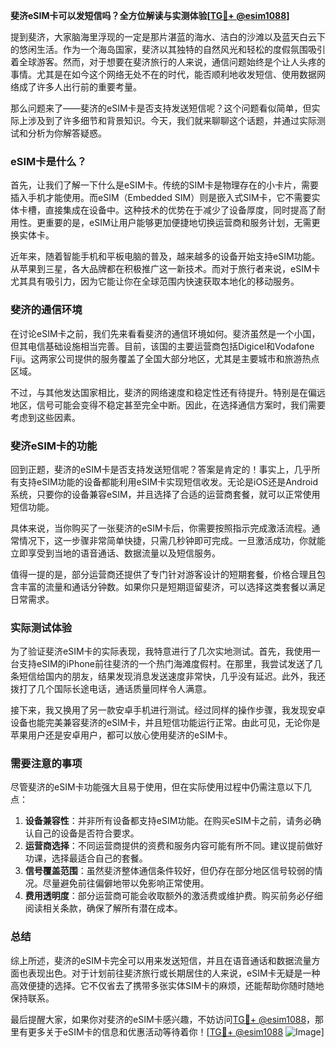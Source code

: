 **斐济eSIM卡可以发短信吗？全方位解读与实测体验[[TG💪+ @esim1088](https://t.me/s/esim1088)]**

提到斐济，大家脑海里浮现的一定是那片湛蓝的海水、洁白的沙滩以及蓝天白云下的悠闲生活。作为一个海岛国家，斐济以其独特的自然风光和轻松的度假氛围吸引着全球游客。然而，对于想要在斐济旅行的人来说，通信问题始终是个让人头疼的事情。尤其是在如今这个网络无处不在的时代，能否顺利地收发短信、使用数据网络成了许多人出行前的重要考量。

那么问题来了——斐济的eSIM卡是否支持发送短信呢？这个问题看似简单，但实际上涉及到了许多细节和背景知识。今天，我们就来聊聊这个话题，并通过实际测试和分析为你解答疑惑。

### eSIM卡是什么？

首先，让我们了解一下什么是eSIM卡。传统的SIM卡是物理存在的小卡片，需要插入手机才能使用。而eSIM（Embedded SIM）则是嵌入式SIM卡，它不需要实体卡槽，直接集成在设备中。这种技术的优势在于减少了设备厚度，同时提高了耐用性。更重要的是，eSIM让用户能够更加便捷地切换运营商和服务计划，无需更换实体卡。

近年来，随着智能手机和平板电脑的普及，越来越多的设备开始支持eSIM功能。从苹果到三星，各大品牌都在积极推广这一新技术。而对于旅行者来说，eSIM卡尤其具有吸引力，因为它能让你在全球范围内快速获取本地化的移动服务。

### 斐济的通信环境

在讨论eSIM卡之前，我们先来看看斐济的通信环境如何。斐济虽然是一个小国，但其电信基础设施相当完善。目前，该国的主要运营商包括Digicel和Vodafone Fiji。这两家公司提供的服务覆盖了全国大部分地区，尤其是主要城市和旅游热点区域。

不过，与其他发达国家相比，斐济的网络速度和稳定性还有待提升。特别是在偏远地区，信号可能会变得不稳定甚至完全中断。因此，在选择通信方案时，我们需要考虑到这些因素。

### 斐济eSIM卡的功能

回到正题，斐济的eSIM卡是否支持发送短信呢？答案是肯定的！事实上，几乎所有支持eSIM功能的设备都能利用eSIM卡实现短信收发。无论是iOS还是Android系统，只要你的设备兼容eSIM，并且选择了合适的运营商套餐，就可以正常使用短信功能。

具体来说，当你购买了一张斐济的eSIM卡后，你需要按照指示完成激活流程。通常情况下，这一步骤非常简单快捷，只需几秒钟即可完成。一旦激活成功，你就能立即享受到当地的语音通话、数据流量以及短信服务。

值得一提的是，部分运营商还提供了专门针对游客设计的短期套餐，价格合理且包含丰富的流量和通话分钟数。如果你只是短期逗留斐济，可以选择这类套餐以满足日常需求。

### 实际测试体验

为了验证斐济eSIM卡的实际表现，我特意进行了几次实地测试。首先，我使用一台支持eSIM的iPhone前往斐济的一个热门海滩度假村。在那里，我尝试发送了几条短信给国内的朋友，结果发现消息发送速度非常快，几乎没有延迟。此外，我还拨打了几个国际长途电话，通话质量同样令人满意。

接下来，我又换用了另一款安卓手机进行测试。经过同样的操作步骤，我发现安卓设备也能完美兼容斐济的eSIM卡，并且短信功能运行正常。由此可见，无论你是苹果用户还是安卓用户，都可以放心使用斐济的eSIM卡。

### 需要注意的事项

尽管斐济的eSIM卡功能强大且易于使用，但在实际使用过程中仍需注意以下几点：

1. **设备兼容性**：并非所有设备都支持eSIM功能。在购买eSIM卡之前，请务必确认自己的设备是否符合要求。
2. **运营商选择**：不同运营商提供的资费和服务内容可能有所不同。建议提前做好功课，选择最适合自己的套餐。
3. **信号覆盖范围**：虽然斐济整体通信条件较好，但仍存在部分地区信号较弱的情况。尽量避免前往偏僻地带以免影响正常使用。
4. **费用透明度**：部分运营商可能会收取额外的激活费或维护费。购买前务必仔细阅读相关条款，确保了解所有潜在成本。

### 总结

综上所述，斐济的eSIM卡完全可以用来发送短信，并且在语音通话和数据流量方面也表现出色。对于计划前往斐济旅行或长期居住的人来说，eSIM卡无疑是一种高效便捷的选择。它不仅省去了携带多张实体SIM卡的麻烦，还能帮助你随时随地保持联系。

最后提醒大家，如果你对斐济的eSIM卡感兴趣，不妨访问[TG💪+ @esim1088](https://t.me/s/esim1088)，那里有更多关于eSIM卡的信息和优惠活动等待着你！[[TG💪+ @esim1088](https://t.me/s/esim1088) ![Image](https://i.postimg.cc/4NQfJmqS/Snipaste-2025-05-13-00-14-12.png)]